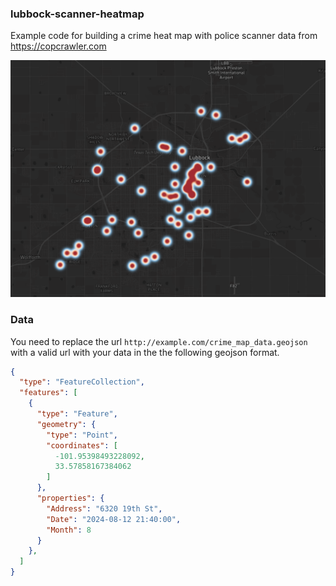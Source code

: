 ### lubbock-scanner-heatmap
Example code for building a crime heat map with police scanner
data from https://copcrawler.com

![example_heat_map](./imgs/example_heatmap.png)

### Data
You need to replace the url `http://example.com/crime_map_data.geojson` with 
a valid url with your data in the the following geojson format.

```geojson
{
  "type": "FeatureCollection",
  "features": [
    {
      "type": "Feature",
      "geometry": {
        "type": "Point",
        "coordinates": [
          -101.95398493228092,
          33.57858167384062
        ]
      },
      "properties": {
        "Address": "6320 19th St",
        "Date": "2024-08-12 21:40:00",
        "Month": 8
      }
    },
  ]
}
```